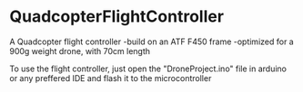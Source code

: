 # QuadcopterFlightController
A Quadcopter flight controller
-build on an ATF F450 frame
-optimized for a 900g weight drone, with 70cm length

To use the flight controller, just open the "DroneProject.ino" file in arduino or any preffered IDE and flash it to the microcontroller
